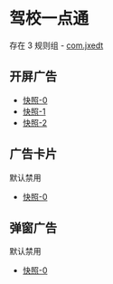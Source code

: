 # 驾校一点通

存在 3 规则组 - [com.jxedt](/src/apps/com.jxedt.ts)

## 开屏广告

- [快照-0](https://i.gkd.li/import/12605051)
- [快照-1](https://i.gkd.li/import/12605053)
- [快照-2](https://i.gkd.li/import/12605057)

## 广告卡片

默认禁用

- [快照-0](https://i.gkd.li/import/13195641)

## 弹窗广告

默认禁用

- [快照-0](https://i.gkd.li/import/13476741)
